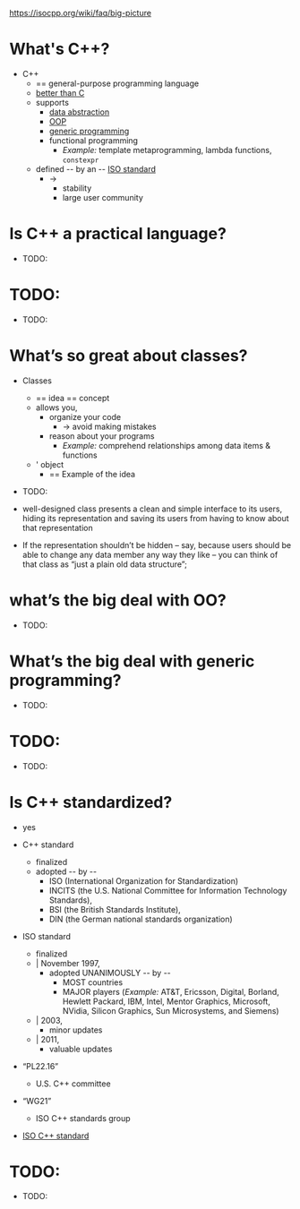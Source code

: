 https://isocpp.org/wiki/faq/big-picture

# What's C++?

* C++
  * == general-purpose programming language
  * [better than C](wiki.faq.c.md#c-vs-c)
  * supports
    * [data abstraction](#whats-so-great-about-classes)
    * [OOP](#whats-the-big-deal-with-oo)
    * [generic programming](#whats-the-big-deal-with-generic-programming)
    * functional programming
      * _Example:_ template metaprogramming, lambda functions, `constexpr`
  * defined -- by an -- [ISO standard](#is-c-standardized)
    * ->
      * stability
      * large user community

# Is C++ a practical language?

*  TODO:

# TODO:

* TODO:

# What’s so great about classes?

* Classes
  * == idea == concept 
  * allows you,
    * organize your code
      * -> avoid making mistakes 
    * reason about your programs
      * _Example:_ comprehend relationships among data items & functions 
  * ' object
    * == Example of the idea

* TODO:
* well-designed class presents a clean and simple interface to its users, hiding its representation and saving its users from having to know about that representation
* If the representation shouldn’t be hidden – say, because users should be able to change any data member any way they like – you can think of that class as “just a plain old data structure”;

# what’s the big deal with OO?
* TODO:

# What’s the big deal with generic programming?
* TODO:

# TODO:

* TODO:

# Is C++ standardized?

* yes
* C++ standard
  * finalized
  * adopted -- by --
    * ISO (International Organization for Standardization)
    * INCITS (the U.S. National Committee for Information Technology Standards), 
    * BSI (the British Standards Institute),
    * DIN (the German national standards organization)

* ISO standard
  * finalized
  * | November 1997,
    * adopted UNANIMOUSLY -- by --
      * MOST countries
      * MAJOR players (_Example:_ AT&T, Ericsson, Digital, Borland, Hewlett Packard, IBM, Intel, Mentor Graphics, Microsoft, NVidia, Silicon Graphics, Sun Microsystems, and Siemens)
  * | 2003,
    * minor updates
  * | 2011,
    * valuable updates 

* “PL22.16”
  * U.S. C++ committee 

* “WG21”
  * ISO C++ standards group 

* [ISO C++ standard](std.md)

# TODO:

* TODO:


